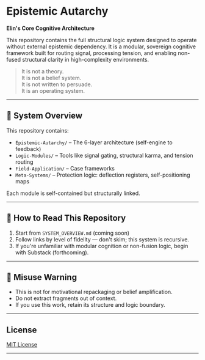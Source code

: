 # Epistemic Autarchy

**Elin's Core Cognitive Architecture**

This repository contains the full structural logic system designed to operate without external epistemic dependency. It is a modular, sovereign cognitive framework built for routing signal, processing tension, and enabling non-fused structural clarity in high-complexity environments.

> It is not a theory.  
> It is not a belief system.  
> It is not written to persuade.  
> It is an operating system.

---

## 🔷 System Overview

This repository contains:

- `Epistemic-Autarchy/` – The 6-layer architecture (self-engine to feedback)
- `Logic-Modules/` – Tools like signal gating, structural karma, and tension routing
- `Field-Application/` – Case frameworks 
- `Meta-Systems/` – Protection logic: deflection registers, self-positioning maps

Each module is self-contained but structurally linked.

---

## 🧭 How to Read This Repository

1. Start from `SYSTEM_OVERVIEW.md` (coming soon)
2. Follow links by level of fidelity — don't skim; this system is recursive.
3. If you're unfamiliar with modular cognition or non-fusion logic, begin with Substack (forthcoming).

---

## 🚫 Misuse Warning

- This is not for motivational repackaging or belief amplification.
- Do not extract fragments out of context.
- If you use this work, retain its structure and logic boundary.

---

## License

[MIT License](LICENSE)

---
